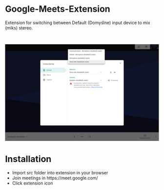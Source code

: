 # Google-Meets-Extension

<p>Extension for switching between Default (Domyślne) input device to mix (miks) stereo.</p>
<br/>

[![How it works](https://github.com/MPD97/Google-Meets-Extension/blob/main/assets/example.jpeg?raw=true)](https://www.youtube.com/watch?v=SGEcYw_8Tzw&feature=youtu.be "How it works")
<h1>Installation</h1>
<ul>
  <li>Import src folder into extension in your browser</li>
  <li>Join meetings in https://meet.google.com/</li>
  <li>Click extension icon</li>
</ul>
